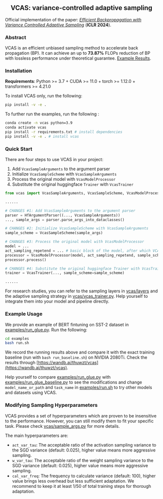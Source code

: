 <h2 align=center>VCAS: variance-controlled adaptive sampling</h1>

Official implementation of the paper: *[Efficient Backpropagation with Variance Controlled Adaptive Sampling](https://openreview.net/pdf?id=gEwKAZZmSw)* (**ICLR 2024**).

### Abstract

VCAS is an efficient unbiased sampling method to accelerate back propagation (BP). It can achieve an up to **73.87%** FLOPs reduction of BP with lossless performance under theoretical guarantee. [Example Results](https://wandb.ai/thuwzt/vcas).

### Installation
**Requirements**: Python >= 3.7 + CUDA >= 11.0 + torch >= 1.12.0 + transformers >= 4.21.0

To install VCAS only, run the following:

```bash
pip install -v -e .
```

To further run the examples, run the following :

```bash
conda create -n vcas python=3.9
conda activate vcas
pip install -r requirements.txt # install dependencies
pip install -v -e . # install vcas
```

### Quick Start


There are four steps to use VCAS in your project:

1. Add `VcasSampleArguments` to the argument parser
2. Initialize `VcasSampleScheme` with `VcasSampleArguments`
3. Process the original model with `VcasModelProcessor`
4. Substitute the original huggingface `Trainer` with `VcasTrainer`

```python
from vcas import VcasSampleArguments, VcasSampleScheme, VcasModelProcessor, VcasTrainer

......

# CHANGES #1: Add VcasSampleArguments to the argument parser 
parser = HfArgumentParser((..., VcasSampleArguments))
..., sample_args = parser.parse_args_into_dataclasses()

# CHANGES #2: Initialize VcasSampleScheme with VcasSampleArguments
sample_scheme = VcasSampleScheme(sample_args)

# CHANGES #3: Process the original model with VcasModelProcessor
model = ...
act_sampling_repetend = ... # basic block of the model, after which VCAS insert activation sampler, eg. BertLayer in BertModel
processor = VcasModelProcessor(model, act_sampling_repetend, sample_scheme)
processor.process()

# CHANGES #4: Substitute the original huggingface Trainer with VcasTrainer
trainer = VcasTrainer(..., sample_scheme=sample_scheme)

......
```

For research studies, you can refer to the sampling layers in [vcas/layers](vcas/layers) and the adaptive sampling strategy in [vcas/vcas_trainer.py](vcas/vcas_trainer.py). Help yourself to integrate them into your model and pipeline directly.

### Example Usage

We provide an example of BERT fintuning on SST-2 dataset in [examples/run_glue.py](examples/run_glue.py). Run the following:

```bash
cd examples
bash run.sh
```

We record the running results above and compare it with the exact training baseline (run with `bash run_baseline.sh`) on NVIDIA 2080Ti. Check the results through [https://wandb.ai/thuwzt/vcas](https://wandb.ai/thuwzt/vcas).

Help yourself to compare [examples/run_glue.py](examples/run_glue.py) with [examples/run_glue_baseline.py](examples/run_glue_baseline.py) to see the modifications and change `model_name_or_path` and `task_name` in [examples/run.sh](examples/run.sh) to try other models and datasets using VCAS.

### Modifying Sampling Hyperparameters

VCAS provides a set of hyperparameters which are proven to be insensitive to the performance. However, you can still modify them to fit your specific task. Please check [vcas/sample_args.py](vcas/sample_args.py) for more details.

The main hyperparameters are:
- `act_var_tau`: The acceptable ratio of the activation sampling variance to the SGD variance (default: 0.025), higher value means more aggressive sampling.
- `w_var_tau`: The acceptable ratio of the weight sampling variance to the SGD variance (default: 0.025), higher value means more aggressive sampling.
- `cal_var_freq`: The frequency to calculate variance (default: 100), higher value brings less overhead but less sufficient adaptation. We recommend to keep it at least 1/50 of total training steps for thorough adaptation.
